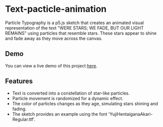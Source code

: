 # Text-pacticle-animation
Particle Typography is a p5.js sketch that creates an animated visual representation of the text "WERE STARS; WE FADE, BUT OUR LIGHT REMAINS" using particles that resemble stars. These stars appear to shine and fade away as they move across the canvas.

## Demo

You can view a live demo of this project [here](https://editor.p5js.org/Kwshr/full/pdYpQzx6Bd).

## Features

- Text is converted into a constellation of star-like particles.
- Particle movement is randomized for a dynamic effect.
- The color of particles changes as they age, simulating stars shining and fading.
- The sketch provides an example using the font 'YujiHentaiganaAkari-Regular.ttf'.

